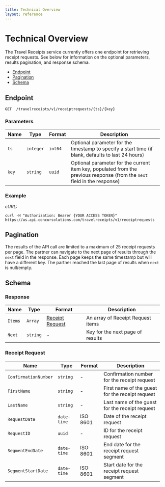 ```yaml
---
title: Technical Overview
layout: reference
---
```


# Technical Overview

The Travel Receipts service currently offers one endpoint for retrieving receipt requests. See below for information on the optional parameters, results pagination, and response schema.

* [Endpoint](#endpoint)
* [Pagination](#pagination)
* [Schema](#schema)

## <a name="endpoint"></a>Endpoint
						
	GET  /travelreceipts/v1/receiptrequests/{ts}/{key}

### Parameters

Name | Type | Format | Description
-----|------|--------|------------
`ts`	|	`integer`	|	`int64`	|	Optional parameter for the timestamp to specify a start time (if blank, defaults to last 24 hours)
`key`	|	`string`	|	`uuid`	|	Optional parameter for the current item key, populated from the previous response (from the `next` field in the response)

### Example
_cURL:_

```shell
curl -H "Authorization: Bearer {YOUR ACCESS TOKEN}" https://us.api.concursolutions.com/travelreceipts/v1/receiptrequests
```

## <a name="pagination"></a>Pagination

The results of the API call are limited to a maximum of 25 receipt requests per page. The partner can navigate to the next page of results through the `next` field in the response. Each page keeps the same timestamp but will have a different key. The partner reached the last page of results when `next` is null/empty.

## <a name="schema"></a>Schema							

### Response

Name | Type | Format | Description
-----|------|--------|------------
`Items`	|	`Array`	|	[Receipt Request](#receiptrequest)	|	An array of Receipt Request items
`Next`	|	`string`	|	-	|	Key for the next page of results


### <a name="receiptrequest"></a>Receipt Request
		
Name | Type | Format | Description
-----|------|--------|------------
`ConfirmationNumber`	|	`string`	|	-	|	Confirmation number for the receipt request
`FirstName`	|	`string`	|	-	|	First name of the guest for the receipt request
`LastName`	|	`string`	|	-	|	Last name of the guest for the receipt request
`RequestDate`	|	`date-time`	|	ISO 8601	|	Date of the receipt request
`RequestID`	|	`uuid`	|	-	|	ID for the receipt request
`SegmentEndDate`	|	`date-time`	|	ISO 8601	|	End date for the receipt request segment
`SegmentStartDate`	|	`date-time`	|	ISO 8601	|	Start date for the receipt request segment






